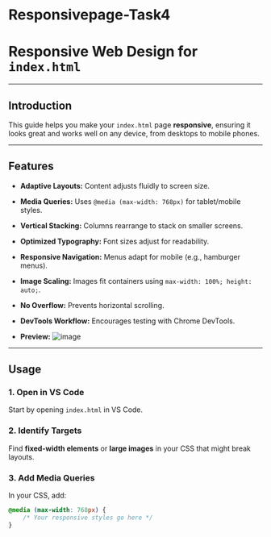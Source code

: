 # Responsivepage-Task4
# Responsive Web Design for `index.html`

---

## Introduction

This guide helps you make your `index.html` page **responsive**, ensuring it looks great and works well on any device, from desktops to mobile phones.

---

## Features

* **Adaptive Layouts:** Content adjusts fluidly to screen size.
* **Media Queries:** Uses `@media (max-width: 768px)` for tablet/mobile styles.
* **Vertical Stacking:** Columns rearrange to stack on smaller screens.
* **Optimized Typography:** Font sizes adjust for readability.
* **Responsive Navigation:** Menus adapt for mobile (e.g., hamburger menus).
* **Image Scaling:** Images fit containers using `max-width: 100%; height: auto;`.
* **No Overflow:** Prevents horizontal scrolling.
* **DevTools Workflow:** Encourages testing with Chrome DevTools.

* **Preview:**
![image](https://github.com/user-attachments/assets/0e447895-2b8a-43b4-bf16-691683fd180a)

---

## Usage

### 1. Open in VS Code

Start by opening `index.html` in VS Code.

### 2. Identify Targets

Find **fixed-width elements** or **large images** in your CSS that might break layouts.

### 3. Add Media Queries

In your CSS, add:

```css
@media (max-width: 768px) {
    /* Your responsive styles go here */
}



